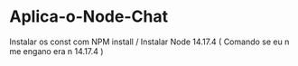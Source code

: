 # Aplica-o-Node-Chat
Instalar os const com NPM install  /  Instalar Node 14.17.4 ( Comando se eu n me engano era n 14.17.4 )
